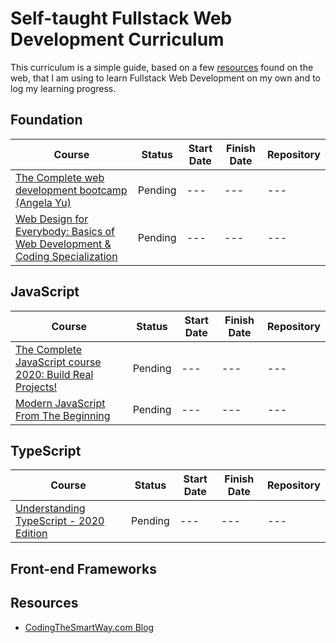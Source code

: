 # Self-taught Fullstack Web Development Curriculum

This curriculum is a simple guide, based on a few [resources](#resources) found on the web, that I am using to learn Fullstack Web Development on my own and to log my learning progress.

## Foundation

| Course | Status | Start Date | Finish Date | Repository
-------- | ------ | ---------- | ----------- | ----------
[The Complete web development bootcamp (Angela Yu)](https://www.udemy.com/course/the-complete-web-development-bootcamp) | Pending | --- | --- | ---
[Web Design for Everybody: Basics of Web Development & Coding Specialization](https://www.coursera.org/specializations/web-design) | Pending | --- | --- | ---

## JavaScript

| Course | Status | Start Date | Finish Date | Repository
-------- | ------ | ---------- | ----------- | ----------
[The Complete JavaScript course 2020: Build Real Projects!](https://www.udemy.com/course/the-complete-javascript-course) | Pending | --- | --- | ---
[Modern JavaScript From The Beginning](https://www.udemy.com/course/modern-javascript-from-the-beginning/) | Pending | --- | --- | ---

## TypeScript

| Course | Status | Start Date | Finish Date | Repository
-------- | ------ | ---------- | ----------- | ----------
[Understanding TypeScript - 2020 Edition](https://www.udemy.com/course/understanding-typescript) | Pending | --- | --- | ---

## Front-end Frameworks

## Resources

* [CodingTheSmartWay.com Blog](https://medium.com/codingthesmartway-com-blog/the-2019-roadmap-to-fullstack-web-development-1bba67a54ae8)
